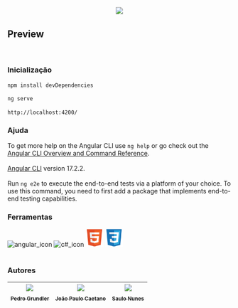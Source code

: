 <p align="center">
  <img src="https://github.com/SauloHGN/TicketTower/assets/100096259/dbf4fdb6-1d6b-4545-a14b-5c494c174f7f" />
</p>

## Preview

<br/>

### Inicialização

```
npm install devDependencies
```

```
ng serve
```

`http://localhost:4200/`

### Ajuda

To get more help on the Angular CLI use `ng help` or go check out the [Angular CLI Overview and Command Reference](https://angular.io/cli).<br/><br/>
[Angular CLI](https://github.com/angular/angular-cli) version 17.2.2.<br/><br/>
Run `ng e2e` to execute the end-to-end tests via a platform of your choice. To use this command, you need to first add a package that implements end-to-end testing capabilities.<br/>

### Ferramentas

<div style="display: inline_block" alt="linguagens">
<a target="_blank"> <img src="https://github.com/SauloHGN/TicketTower/assets/100096259/1f11251a-9858-4ac7-9d4d-4b063b4782ea" alt="angular_icon" width="45" height="45"/> </a>
<a target="_blank"> <img src="https://cdn.jsdelivr.net/gh/devicons/devicon@latest/icons/typescript/typescript-original.svg" alt="c#_icon" width="40" height="40"/> </a>
<a target="_blank"> <img src="https://raw.githubusercontent.com/devicons/devicon/master/icons/html5/html5-original.svg" alt="html_icon" width="40" height="40"/> </a>
<a target="_blank"> <img src="https://raw.githubusercontent.com/devicons/devicon/master/icons/css3/css3-original.svg" alt="css_icon" width="40" height="40"/> </a>
</div><br/>

### Autores

| [<img src="https://avatars.githubusercontent.com/u/88466085?v=4" width=115><br><sub>Pedro Grundler</sub>](https://github.com/pEdrolgdcm) | [<img src="https://avatars.githubusercontent.com/u/99048941?v=4" width=115><br><sub>João Paulo Caetano</sub>](https://github.com/Jpcaetano) | [<img src="https://avatars.githubusercontent.com/u/100096259?v=4" width=115><br><sub>Saulo Nunes</sub>](https://github.com/SauloHGN) |
| :--------------------------------------------------------------------------------------------------------------------------------------: | :-----------------------------------------------------------------------------------------------------------------------------------------: | :----------------------------------------------------------------------------------------------------------------------------------: |

